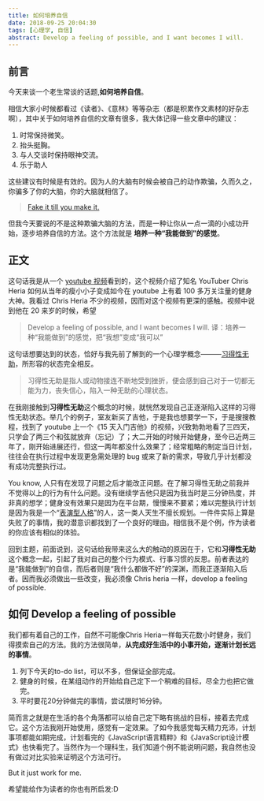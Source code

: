 ```yaml
---
title: 如何培养自信
date: 2018-09-25 20:04:30
tags: [心理学, 自信]
abstract: Develop a feeling of possible, and I want becomes I will.
---
```


## 前言

今天来谈一个老生常谈的话题,**如何培养自信**。

相信大家小时候都看过《读者》、《意林》等等杂志（都是积累作文素材的好杂志啊），其中关于如何培养自信的文章有很多，我大体记得一些文章中的建议：

1. 时常保持微笑。
2. 抬头挺胸。
3. 与人交谈时保持眼神交流。
4. 乐于助人

这些建议有时候是有效的。因为人的大脑有时候会被自己的动作欺骗，久而久之，你骗多了你的大脑，你的大脑就相信了。

> [Fake it till you make it.](https://en.wikipedia.org/wiki/Fake_it_till_you_make_it)

但我今天要说的不是这种欺骗大脑的方法，而是一种让你从一点一滴的小成功开始，逐步培养自信的方法。这个方法就是 **培养一种“我能做到”的感觉**。

## 正文

这句话我是从一个 [youtube 视频](https://www.youtube.com/watch?v=0KV9NrSDClc)看到的，这个视频介绍了知名 YouTuber Chris Heria 如何从当年的瘦小小子变成如今在 youtube 上有着 100 多万关注量的健身大神。我看过 Chris Heria 不少的视频，因而对这个视频有更深的感触。视频中说到他在 20 来岁的时候，希望

> Develop a feeling of possible, and I want becomes I will.
> 译：培养一种“我能做到”的感觉，把“我想”变成“我可以”

这句话想要达到的状态，恰好与我先前了解到的一个心理学概念———[习得性无助](https://wiki.mbalib.com/wiki/%E4%B9%A0%E5%BE%97%E6%80%A7%E6%97%A0%E5%8A%A9)，所形容的状态完全相反。

> 习得性无助是指人或动物接连不断地受到挫折，便会感到自己对于一切都无能为力，丧失信心，陷入一种无助的心理状态。

在我刚接触到**习得性无助**这个概念的时候，就恍然发现自己正逐渐陷入这样的习得性无助状态。举几个的例子，室友新买了吉他，于是我也想要学一下，于是搜搜教程，找到了 youtube 上一个《15 天入门吉他》的视频，兴致勃勃地看了三四天，只学会了两三个和弦就放弃（忘记）了；大二开始的时候开始健身，至今已近两三年了，刚开始进展还行，但这一两年都没什么效果了；经常粗略的制定当日计划，往往会在执行过程中发现更急需处理的 bug 或来了新的需求，导致几乎计划都没有成功完整执行过。

You know, 人只有在发现了问题之后才能改正问题。在了解习得性无助之前我并不觉得以上的行为有什么问题。没有继续学吉他只是因为我当时是三分钟热度，并非真的想学；健身没有效果只是因为在平台期，慢慢来不要紧；难以完整执行计划是因为我是一个“[表演型人格](https://www.16personalities.com/ch/esfp-%E4%BA%BA%E6%A0%BC)”的人，这一类人天生不擅长规划。一件件实际上算是失败了的事情，我的潜意识都找到了一个良好的理由。相信我不是个例，作为读者的你应该有相似的体验。

回到主题，前面说到，这句话给我带来这么大的触动的原因在于，它和**习得性无助**这个概念一起，引起了我对自己的整个行为模式、行事习惯的反思。前者表达的是“我能做到”的自信，而后者则是“我什么都做不好”的深渊，而我正逐渐陷入后者。因而我必须做出一些改变，我必须像 Chris heria 一样，develop a feeling of possible.

## 如何 Develop a feeling of possible

我们都有着自己的工作，自然不可能像Chris Heria一样每天花数小时健身，我们得摸索自己的方法。我的方法很简单，**从完成好生活中的小事开始，逐渐计划长远的事情**。
1. 列下今天的to-do list，可以不多，但保证全部完成。
2. 健身的时候，在某组动作的开始给自己定下一个稍难的目标，尽全力也把它做完。
3. 平时要花20分钟做完的事情，尝试限时16分钟。

简而言之就是在生活的各个角落都可以给自己定下略有挑战的目标，接着去完成它。这个方法我刚开始使用，感觉有一定效果。了如今我感觉每天精力充沛，计划事项都能如期完成，计划看完的《JavaScript语言精粹》和《JavaScript设计模式》也快看完了。当然作为一个理科生，我们知道个例不能说明问题，我自然也没有做过对比实验来证明这个方法可行。

But it just work for me.

希望能给作为读者的你也有所启发:D